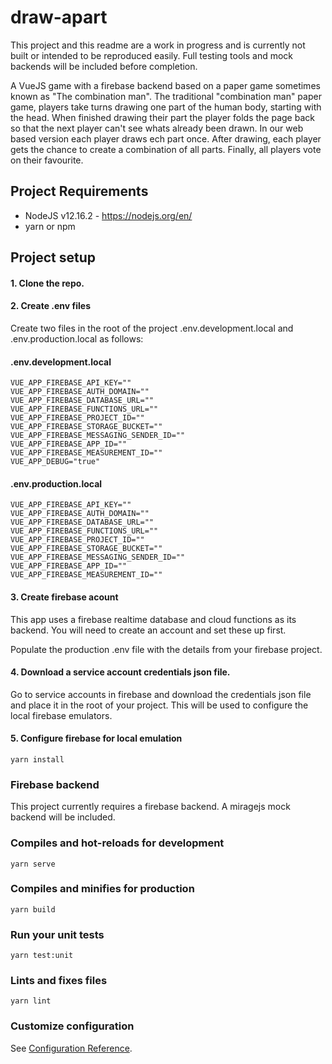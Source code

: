 # draw-apart
This project and this readme are a work in progress and is currently not built or intended to be reproduced easily. Full testing tools and mock backends will be included before completion.

A VueJS game with a firebase backend based on a paper game sometimes known as "The combination man". The traditional "combination man" paper game, players take turns drawing one part of the human body, starting with the head. When finished drawing their part the player folds the page back so that the next player can't see whats already been drawn. In our web based version each player draws ech part once. After drawing, each player gets the chance to create a combination of all parts. Finally, all players vote on their favourite.
## Project Requirements
* NodeJS v12.16.2 - https://nodejs.org/en/
* yarn or npm

## Project setup
#### 1. Clone the repo.   
#### 2. Create .env files   
Create two files in the root of the project .env.development.local and .env.production.local as follows:
#### .env.development.local
```
VUE_APP_FIREBASE_API_KEY=""
VUE_APP_FIREBASE_AUTH_DOMAIN=""
VUE_APP_FIREBASE_DATABASE_URL=""
VUE_APP_FIREBASE_FUNCTIONS_URL=""
VUE_APP_FIREBASE_PROJECT_ID=""
VUE_APP_FIREBASE_STORAGE_BUCKET=""
VUE_APP_FIREBASE_MESSAGING_SENDER_ID=""
VUE_APP_FIREBASE_APP_ID=""
VUE_APP_FIREBASE_MEASUREMENT_ID=""
VUE_APP_DEBUG="true"
```
#### .env.production.local
```
VUE_APP_FIREBASE_API_KEY=""
VUE_APP_FIREBASE_AUTH_DOMAIN=""
VUE_APP_FIREBASE_DATABASE_URL=""
VUE_APP_FIREBASE_FUNCTIONS_URL=""
VUE_APP_FIREBASE_PROJECT_ID=""
VUE_APP_FIREBASE_STORAGE_BUCKET=""
VUE_APP_FIREBASE_MESSAGING_SENDER_ID=""
VUE_APP_FIREBASE_APP_ID=""
VUE_APP_FIREBASE_MEASUREMENT_ID=""
```
#### 3. Create firebase acount   
This app uses a firebase realtime database and cloud functions as its backend. You will need to create an account and set these up first.

Populate the production .env file with the details from your firebase project.

#### 4. Download a service account credentials json file.   
Go to service accounts in firebase and download the credentials json file and place it in the root of your project. This will be used to configure the local firebase emulators.

#### 5. Configure firebase for local emulation   

```
yarn install
```

### Firebase backend
This project currently requires a firebase backend. A miragejs mock backend will be included.

### Compiles and hot-reloads for development
```
yarn serve
```

### Compiles and minifies for production
```
yarn build
```

### Run your unit tests
```
yarn test:unit
```

### Lints and fixes files
```
yarn lint
```

### Customize configuration
See [Configuration Reference](https://cli.vuejs.org/config/).
